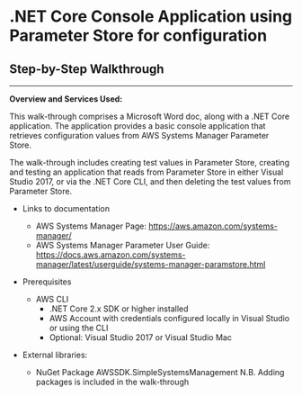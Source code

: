 # .NET Core Console Application using Parameter Store for configuration

## Step-by-Step Walkthrough
--------

**Overview and Services Used:**

This walk-through comprises a Microsoft Word doc, along with a .NET Core application. The application provides a basic console application that retrieves configuration values from AWS Systems Manager Parameter Store.

The walk-through includes creating test values in Parameter Store, creating and testing an application that reads from Parameter Store in either Visual Studio 2017, or via the .NET Core CLI, and then deleting the test values from Parameter Store.

+ Links to documentation
  * AWS Systems Manager Page: https://aws.amazon.com/systems-manager/
  * AWS Systems Manager Parameter User Guide: https://docs.aws.amazon.com/systems-manager/latest/userguide/systems-manager-paramstore.html

+ Prerequisites
  * AWS CLI
	* .NET Core 2.x SDK or higher installed
	* AWS Account with credentials configured locally in Visual Studio or using the CLI
	* Optional: Visual Studio 2017 or Visual Studio Mac

+ External libraries:
  * NuGet Package AWSSDK.SimpleSystemsManagement
N.B. Adding packages is included in the walk-through
